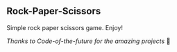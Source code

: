 ## Rock-Paper-Scissors
Simple rock paper scissors game. Enjoy!

*Thanks to Code-of-the-future for the amazing projects* 👋

